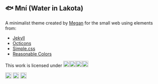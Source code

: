 ## 🐟 Mní (Water in Lakota)

A minimalist theme created by [Megan](https://github.com/megdna) for the small web using elements from:

* [Jekyll](https://github.com/jekyll/jekyll)
* [Octicons](https://github.com/primer/octicons)
* [Simple.css](https://github.com/kevquirk/simple.css)
* [Reasonable Colors](https://github.com/matthewhowell/reasonable-colors)

This work is licensed under <a href="https://creativecommons.org/licenses/by-nc-sa/4.0/" target="_blank" title="CC BY-NC-SA 4.0"><img src="https://mirrors.creativecommons.org/presskit/icons/cc.svg" height="20px"><img src="https://mirrors.creativecommons.org/presskit/icons/by.svg" height="20px"><img src="https://mirrors.creativecommons.org/presskit/icons/nc.svg" height="20px"><img src="https://mirrors.creativecommons.org/presskit/icons/sa.svg" height="20px"></a>

<a href="https://notbyai.fyi" target="_blank"><img src="https://notbyai.fyi/img/produced-by-human-not-by-ai-white.svg" title="Not by AI" height="20px"></a> <a href="https://jigsaw.w3.org/css-validator" target="_blank"><img src="https://jigsaw.w3.org/css-validator/images/vcss-blue" title="Valid CSS!" height="20px"></a> <a href="https://512kb.club" target="_blank"><img src="https://512kb.club/assets/images/green-team.svg" title="512KB Club - Green Team" height="20px"></a>

<img src="https://bio.goatcounter.com/count?p=/git" height="0px" width="0px"><img src="https://c.statcounter.com/13031717/0/488ef692/1/" height="0px" width="0px">